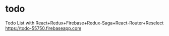 # todo
Todo List with React+Redux+Firebase+Redux-Saga+React-Router+Reselect   
https://todo-55750.firebaseapp.com
